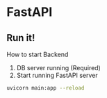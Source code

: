 # FastAPI

## Run it!

How to start Backend

1. DB server running (Required)
2. Start running FastAPI server

```bash
uvicorn main:app --reload
```

